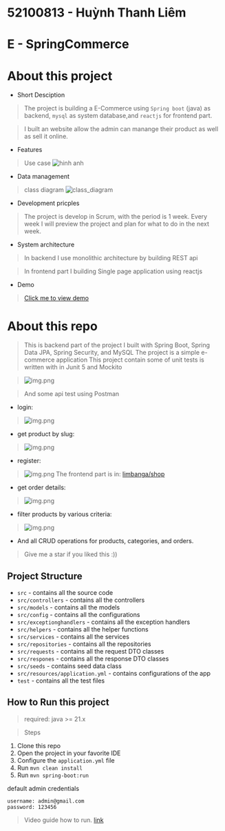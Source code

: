 # 52100813 - Huỳnh Thanh Liêm
# E - SpringCommerce
# About this project
- Short Desciption
> The project is building a E-Commerce using `Spring boot` (java) as backend, `mysql` as system database,and `reactjs` for frontend part.

> I built an website allow the admin can manange their product as well as sell it online.

- Features
> Use case
![hinh anh](./previews/usecase.png)
- Data management
> class diagram
![class_diagram](./previews/class_diagram.png)
- Development pricples
> The project is develop in Scrum, with the period is 1 week. Every week I will preview the project and plan for what to do in the next week.

- System architecture
> In backend I use monolithic architecture by building REST api

> In frontend part I building Single page application using reactjs

- Demo
> [Click me to view demo](https://drive.google.com/drive/folders/14LbKYMWyzgK59ZyFzle5ccqrzl_Rry8D?usp=sharing)

# About this repo
> This is backend part of the project
> I built with Spring Boot, Spring Data JPA, Spring Security, and MySQL
> The project is a simple e-commerce application
> This project contain some of unit tests is written with in Junit 5 and Mockito

> ![img.png](previews/unitest.png)

> And some api test using Postman
- login:
> ![img.png](previews/authenticate.png)
- get product by slug:
> ![img.png](previews/findBySlug.png)
- register:
> ![img.png](previews/register.png)
> The frontend part is in: [limbanga/shop](https://github.com/limbanga/shop)
- get order details:
> ![img.png](previews/getOrderDetails.png)
- filter products by various criteria:
> ![img.png](previews/filterProduct.png)
- And all CRUD operations for products, categories, and orders.
> Give me a star if you liked this :))
## Project Structure
- `src` - contains all the source code
- `src/controllers` - contains all the controllers
- `src/models` - contains all the models
- `src/config` - contains all the configurations
- `src/exceptionghandlers` - contains all the exception handlers
- `src/helpers` - contains all the helper functions
- `src/services` - contains all the services
- `src/repositories` - contains all the repositories
- `src/requests` - contains all the request DTO classes
- `src/respones` - contains all the response DTO classes
- `src/seeds` - contains seed data class
- `src/resources/application.yml` - contains configurations of the app
- `test` - contains all the test files

## How to Run this project
> required: java >= 21.x

> Steps
1. Clone this repo
2. Open the project in your favorite IDE
3. Configure the `application.yml` file
4. Run `mvn clean install`
5. Run `mvn spring-boot:run`

default admin credentials
```
username: admin@gmail.com
password: 123456
```
> Video guide how to run. [link](https://drive.google.com/drive/folders/14LbKYMWyzgK59ZyFzle5ccqrzl_Rry8D?usp=sharing)



